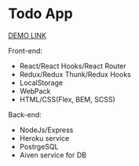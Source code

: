 # Todo App
[DEMO LINK](https://express-react-redux-postgres.herokuapp.com/)

Front-end:
- React/React Hooks/React Router
- Redux/Redux Thunk/Redux Hooks
- LocalStorage
- WebPack
- HTML/CSS(Flex, BEM, SCSS)

 Back-end:
- NodeJs/Express
- Heroku service
- PostrgeSQL
- Aiven service for DB 